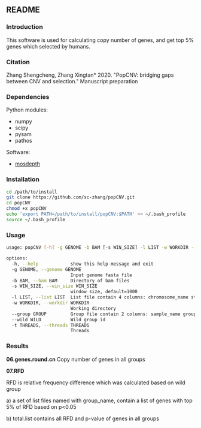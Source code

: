 ## README

### Introduction

This software is used for calculating copy number of genes, and get top 5% genes which selected by humans.

### Citation
Zhang Shengcheng, Zhang Xingtan* 2020. "PopCNV: bridging gaps between CNV and selection." Manuscript preparation

###  Dependencies

Python modules:
 - numpy
 - scipy
 - pysam
 - pathos

Software:
 - [mosdepth](https://github.com/brentp/mosdepth)

### Installation

```sh
cd /path/to/install
git clone https://github.com/sc-zhang/popCNV.git
cd popCNV
chmod +x popCNV
echo 'export PATH=/path/to/install/popCNV:$PATH' >> ~/.bash_profile
source ~/.bash_profile
```

### Usage

```sh
usage: popCNV [-h] -g GENOME -b BAM [-s WIN_SIZE] -l LIST -w WORKDIR --group GROUP --wild WILD [-t THREADS]

options:
  -h, --help            show this help message and exit
  -g GENOME, --genome GENOME
                        Input genome fasta file
  -b BAM, --bam BAM     Directory of bam files
  -s WIN_SIZE, --win_size WIN_SIZE
                        window size, default=1000
  -l LIST, --list LIST  List file contain 4 columns: chromosome_name start_position end_position gene_name
  -w WORKDIR, --workdir WORKDIR
                        Working directory
  --group GROUP         Group file contain 2 columns: sample_name group_name(without space)
  --wild WILD           Wild group id
  -t THREADS, --threads THREADS
                        Threads
```

### Results

**06.genes.round.cn** Copy number of genes in all groups

**07.RFD**

RFD is relative frequency difference which was calculated based on wild group

a) a set of list files named with group_name, contain a list of genes with top 5% of RFD based on p<0.05

b) total.list contains all RFD and p-value of genes in all groups
